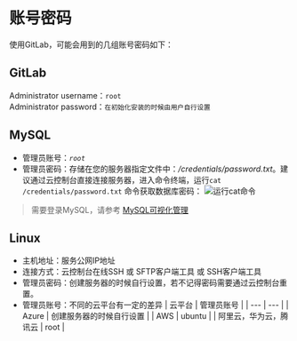 # 账号密码

使用GitLab，可能会用到的几组账号密码如下：

## GitLab

Administrator username：`root`  
Administrator password：`在初始化安装的时候由用户自行设置`  

## MySQL

* 管理员账号：*`root`*
* 管理员密码：存储在您的服务器指定文件中：*/credentials/password.txt*。建议通过云控制台直接连接服务器，进入命令终端，运行`cat /credentials/password.txt` 命令获取数据库密码：
   ![运行cat命令](https://libs.websoft9.com/Websoft9/DocsPicture/zh/common/catdbpassword-websoft9.png)

> 需要登录MySQL，请参考 [MySQL可视化管理](/zh/admin-mysql.md)

## Linux

* 主机地址：服务公网IP地址
* 连接方式：云控制台在线SSH 或 SFTP客户端工具 或 SSH客户端工具
* 管理员密码：创建服务器的时候自行设置，若不记得密码需要通过云控制台重置。
* 管理员账号：不同的云平台有一定的差异
   |  云平台   |  管理员账号   |
   | --- | --- |
   |  Azure   |  创建服务器的时候自行设置   |
   |  AWS   |  ubuntu   |
   |  阿里云，华为云，腾讯云   |  root   |
